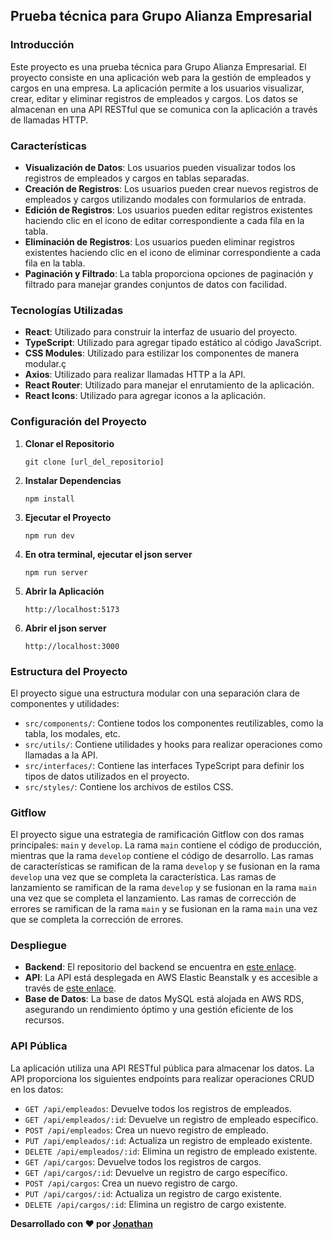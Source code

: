 ## Prueba técnica para Grupo Alianza Empresarial

### Introducción

Este proyecto es una prueba técnica para Grupo Alianza Empresarial. El proyecto consiste en una aplicación web para la gestión de empleados y cargos en una empresa. La aplicación permite a los usuarios visualizar, crear, editar y eliminar registros de empleados y cargos. Los datos se almacenan en una API RESTful que se comunica con la aplicación a través de llamadas HTTP.

### Características

- **Visualización de Datos**: Los usuarios pueden visualizar todos los registros de empleados y cargos en tablas separadas.
- **Creación de Registros**: Los usuarios pueden crear nuevos registros de empleados y cargos utilizando modales con formularios de entrada.
- **Edición de Registros**: Los usuarios pueden editar registros existentes haciendo clic en el icono de editar correspondiente a cada fila en la tabla.
- **Eliminación de Registros**: Los usuarios pueden eliminar registros existentes haciendo clic en el icono de eliminar correspondiente a cada fila en la tabla.
- **Paginación y Filtrado**: La tabla proporciona opciones de paginación y filtrado para manejar grandes conjuntos de datos con facilidad.

### Tecnologías Utilizadas

- **React**: Utilizado para construir la interfaz de usuario del proyecto.
- **TypeScript**: Utilizado para agregar tipado estático al código JavaScript.
- **CSS Modules**: Utilizado para estilizar los componentes de manera modular.ç
- **Axios**: Utilizado para realizar llamadas HTTP a la API.
- **React Router**: Utilizado para manejar el enrutamiento de la aplicación.
- **React Icons**: Utilizado para agregar iconos a la aplicación.

### Configuración del Proyecto

1. **Clonar el Repositorio**

   ```
   git clone [url_del_repositorio]
   ```

2. **Instalar Dependencias**

   ```
   npm install
   ```

3. **Ejecutar el Proyecto**
   ```
   npm run dev
   ```
4. **En otra terminal, ejecutar el json server**
   ```
   npm run server
   ```
5. **Abrir la Aplicación**
   ```
   http://localhost:5173
   ```
6. **Abrir el json server**
   ```
   http://localhost:3000
   ```

### Estructura del Proyecto

El proyecto sigue una estructura modular con una separación clara de componentes y utilidades:

- `src/components/`: Contiene todos los componentes reutilizables, como la tabla, los modales, etc.
- `src/utils/`: Contiene utilidades y hooks para realizar operaciones como llamadas a la API.
- `src/interfaces/`: Contiene las interfaces TypeScript para definir los tipos de datos utilizados en el proyecto.
- `src/styles/`: Contiene los archivos de estilos CSS.

### Gitflow

El proyecto sigue una estrategia de ramificación Gitflow con dos ramas principales: `main` y `develop`. La rama `main` contiene el código de producción, mientras que la rama `develop` contiene el código de desarrollo. Las ramas de características se ramifican de la rama `develop` y se fusionan en la rama `develop` una vez que se completa la característica. Las ramas de lanzamiento se ramifican de la rama `develop` y se fusionan en la rama `main` una vez que se completa el lanzamiento. Las ramas de corrección de errores se ramifican de la rama `main` y se fusionan en la rama `main` una vez que se completa la corrección de errores.

### Despliegue

- **Backend**: El repositorio del backend se encuentra en [este enlace](https://github.com/Jony1754/psicoalianza-backend).
- **API**: La API está desplegada en AWS Elastic Beanstalk y es accesible a través de [este enlace](http://psicoalianzaenv.eba-vev3v6r4.us-east-1.elasticbeanstalk.com/).
- **Base de Datos**: La base de datos MySQL está alojada en AWS RDS, asegurando un rendimiento óptimo y una gestión eficiente de los recursos.

### API Pública

La aplicación utiliza una API RESTful pública para almacenar los datos. La API proporciona los siguientes endpoints para realizar operaciones CRUD en los datos:

- `GET /api/empleados`: Devuelve todos los registros de empleados.
- `GET /api/empleados/:id`: Devuelve un registro de empleado específico.
- `POST /api/empleados`: Crea un nuevo registro de empleado.
- `PUT /api/empleados/:id`: Actualiza un registro de empleado existente.
- `DELETE /api/empleados/:id`: Elimina un registro de empleado existente.
- `GET /api/cargos`: Devuelve todos los registros de cargos.
- `GET /api/cargos/:id`: Devuelve un registro de cargo específico.
- `POST /api/cargos`: Crea un nuevo registro de cargo.
- `PUT /api/cargos/:id`: Actualiza un registro de cargo existente.
- `DELETE /api/cargos/:id`: Elimina un registro de cargo existente.

**Desarrollado con ❤️ por [Jonathan](https://github.com/Jony1754)**
